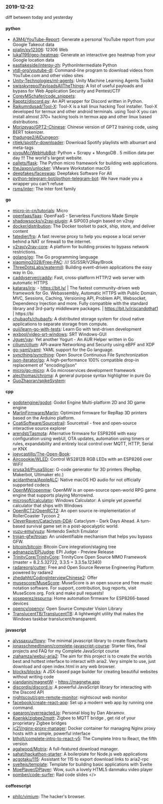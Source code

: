 ### 2019-12-22
diff between today and yesterday

#### python
* [A3M4/YouTube-Report](https://github.com/A3M4/YouTube-Report):  Generate a personal YouTube report from your Google Takeout data
* [pjialin/py12306](https://github.com/pjialin/py12306):  12306  Web 
* [luka1199/geo-heatmap](https://github.com/luka1199/geo-heatmap):  Generate an interactive geo heatmap from your Google location data
* [eastlakeside/interpy-zh](https://github.com/eastlakeside/interpy-zh): PythonIntermediate Python 
* [ytdl-org/youtube-dl](https://github.com/ytdl-org/youtube-dl): Command-line program to download videos from YouTube.com and other video sites
* [Unity-Technologies/ml-agents](https://github.com/Unity-Technologies/ml-agents): Unity Machine Learning Agents Toolkit
* [swisskyrepo/PayloadsAllTheThings](https://github.com/swisskyrepo/PayloadsAllTheThings): A list of useful payloads and bypass for Web Application Security and Pentest/CTF
* [CoreyMSchafer/code_snippets](https://github.com/CoreyMSchafer/code_snippets): 
* [Rapptz/discord.py](https://github.com/Rapptz/discord.py): An API wrapper for Discord written in Python.
* [Rajkumrdusad/Tool-X](https://github.com/Rajkumrdusad/Tool-X): Tool-X is a kali linux hacking Tool installer. Tool-X developed for termux and other android terminals. using Tool-X you can install almost 370+ hacking tools in termux app and other linux based distributions.
* [Morizeyao/GPT2-Chinese](https://github.com/Morizeyao/GPT2-Chinese): Chinese version of GPT2 training code, using BERT tokenizer.
* [thadunge2/AIDungeon](https://github.com/thadunge2/AIDungeon): 
* [ritiek/spotify-downloader](https://github.com/ritiek/spotify-downloader): Download Spotify playlists with albumart and meta-tags
* [xiyouMc/WebHubBot](https://github.com/xiyouMc/WebHubBot): Python + Scrapy + MongoDB . 5 million data per day !!! The world's largest website.
* [pallets/flask](https://github.com/pallets/flask): The Python micro framework for building web applications.
* [theJaxon/unlocker](https://github.com/theJaxon/unlocker): VMware Workstation macOS
* [deepfakes/faceswap](https://github.com/deepfakes/faceswap): Deepfakes Software For All
* [python-telegram-bot/python-telegram-bot](https://github.com/python-telegram-bot/python-telegram-bot): We have made you a wrapper you can't refuse
* [rsms/inter](https://github.com/rsms/inter): The Inter font family

#### go
* [micro-in-cn/tutorials](https://github.com/micro-in-cn/tutorials): Micro 
* [openfaas/faas](https://github.com/openfaas/faas): OpenFaaS - Serverless Functions Made Simple 
* [shadowsocks/v2ray-plugin](https://github.com/shadowsocks/v2ray-plugin): A SIP003 plugin based on v2ray
* [docker/distribution](https://github.com/docker/distribution): The Docker toolset to pack, ship, store, and deliver content
* [fatedier/frp](https://github.com/fatedier/frp): A fast reverse proxy to help you expose a local server behind a NAT or firewall to the internet.
* [v2ray/v2ray-core](https://github.com/v2ray/v2ray-core): A platform for building proxies to bypass network restrictions.
* [golang/go](https://github.com/golang/go): The Go programming language
* [xiaoming2028/Free-PAC](https://github.com/xiaoming2028/Free-PAC): /// SS/SSR/V2Ray/Brook 
* [ThreeDotsLabs/watermill](https://github.com/ThreeDotsLabs/watermill): Building event-driven applications the easy way in Go.
* [caddyserver/caddy](https://github.com/caddyserver/caddy): Fast, cross-platform HTTP/2 web server with automatic HTTPS
* [kataras/iris](https://github.com/kataras/iris):  - https://bit.ly/ | The fastest community-driven web framework for Go. Webassembly, Automatic HTTPS with Public Domain, MVC, Sessions, Caching, Versioning API, Problem API, Websocket, Dependency Injection and more. Fully compatible with the standard library and 3rd-party middleware packages. | https://bit.ly/iriscandothat1 | https://bi
* [chubaofs/chubaofs](https://github.com/chubaofs/chubaofs): A distributed storage system for cloud native applications to separate storage from compute.
* [quii/learn-go-with-tests](https://github.com/quii/learn-go-with-tests): Learn Go with test-driven development
* [wxbool/video-srt-windows](https://github.com/wxbool/video-srt-windows): SRT Windows-GUI 
* [Jguer/yay](https://github.com/Jguer/yay): Yet another Yogurt - An AUR Helper written in Go
* [cilium/cilium](https://github.com/cilium/cilium): API-aware Networking and Security using eBPF and XDP
* [go-yaml/yaml](https://github.com/go-yaml/yaml): YAML support for the Go language.
* [syncthing/syncthing](https://github.com/syncthing/syncthing): Open Source Continuous File Synchronization
* [json-iterator/go](https://github.com/json-iterator/go): A high-performance 100% compatible drop-in replacement of "encoding/json"
* [micro/go-micro](https://github.com/micro/go-micro): A Go microservices development framework
* [alecthomas/chroma](https://github.com/alecthomas/chroma): A general purpose syntax highlighter in pure Go
* [GuoZhaoran/spikeSystem](https://github.com/GuoZhaoran/spikeSystem): 

#### cpp
* [godotengine/godot](https://github.com/godotengine/godot): Godot Engine  Multi-platform 2D and 3D game engine
* [MarlinFirmware/Marlin](https://github.com/MarlinFirmware/Marlin): Optimized firmware for RepRap 3D printers based on the Arduino platform.
* [CoatiSoftware/Sourcetrail](https://github.com/CoatiSoftware/Sourcetrail): Sourcetrail - free and open-source interactive source explorer
* [arendst/Tasmota](https://github.com/arendst/Tasmota): Alternative firmware for ESP8266 with easy configuration using webUI, OTA updates, automation using timers or rules, expandability and entirely local control over MQTT, HTTP, Serial or KNX
* [joeycastillo/The-Open-Book](https://github.com/joeycastillo/The-Open-Book): 
* [Aircoookie/WLED](https://github.com/Aircoookie/WLED): Control WS2812B RGB LEDs with an ESP8266 over WiFi!
* [prusa3d/PrusaSlicer](https://github.com/prusa3d/PrusaSlicer): G-code generator for 3D printers (RepRap, Makerbot, Ultimaker etc.)
* [acidanthera/AppleALC](https://github.com/acidanthera/AppleALC): Native macOS HD audio for not officially supported codecs
* [OpenMW/openmw](https://github.com/OpenMW/openmw): OpenMW is an open-source open-world RPG game engine that supports playing Morrowind.
* [microsoft/calculator](https://github.com/microsoft/calculator): Windows Calculator: A simple yet powerful calculator that ships with Windows
* [OpenRCT2/OpenRCT2](https://github.com/OpenRCT2/OpenRCT2): An open source re-implementation of RollerCoaster Tycoon 2 
* [CleverRaven/Cataclysm-DDA](https://github.com/CleverRaven/Cataclysm-DDA): Cataclysm - Dark Days Ahead. A turn-based survival game set in a post-apocalyptic world.
* [yuzu-emu/yuzu](https://github.com/yuzu-emu/yuzu): Nintendo Switch Emulator
* [trojan-gfw/trojan](https://github.com/trojan-gfw/trojan): An unidentifiable mechanism that helps you bypass GFW.
* [bitcoin/bitcoin](https://github.com/bitcoin/bitcoin): Bitcoin Core integration/staging tree
* [adnanaziz/EPIJudge](https://github.com/adnanaziz/EPIJudge): EPI Judge - Preview Release
* [TrinityCore/TrinityCore](https://github.com/TrinityCore/TrinityCore): TrinityCore Open Source MMO Framework (master = 8.2.5.32722, 3.3.5 = 3.3.5a.12340)
* [radareorg/cutter](https://github.com/radareorg/cutter): Free and Open Source Reverse Engineering Platform powered by radare2
* [zhedahht/CodingInterviewChinese2](https://github.com/zhedahht/CodingInterviewChinese2): Offer
* [musescore/MuseScore](https://github.com/musescore/MuseScore): MuseScore is an open source and free music notation software. For support, contribution, bug reports, visit MuseScore.org. Fork and make pull requests!
* [xoseperez/espurna](https://github.com/xoseperez/espurna): Home automation firmware for ESP8266-based devices
* [opencv/opencv](https://github.com/opencv/opencv): Open Source Computer Vision Library
* [TranslucentTB/TranslucentTB](https://github.com/TranslucentTB/TranslucentTB): A lightweight utility that makes the Windows taskbar translucent/transparent.

#### javascript
* [alyssaxuu/flowy](https://github.com/alyssaxuu/flowy): The minimal javascript library to create flowcharts 
* [jonasschmedtmann/complete-javascript-course](https://github.com/jonasschmedtmann/complete-javascript-course): Starter files, final projects and FAQ for my Complete JavaScript course
* [ziahamza/webui-aria2](https://github.com/ziahamza/webui-aria2): The aim for this project is to create the worlds best and hottest interface to interact with aria2. Very simple to use, just download and open index.html in any web browser.
* [blocks/blocks](https://github.com/blocks/blocks): A JSX-based page builder for creating beautiful websites without writing code
* [xiandanin/magnetW](https://github.com/xiandanin/magnetW):  - https://magnetw.app
* [discordjs/discord.js](https://github.com/discordjs/discord.js): A powerful JavaScript library for interacting with the Discord API
* [nightscout/cgm-remote-monitor](https://github.com/nightscout/cgm-remote-monitor): nightscout web monitor
* [facebook/create-react-app](https://github.com/facebook/create-react-app): Set up a modern web app by running one command.
* [gaearon/overreacted.io](https://github.com/gaearon/overreacted.io): Personal blog by Dan Abramov.
* [Koenkk/zigbee2mqtt](https://github.com/Koenkk/zigbee2mqtt): Zigbee  to MQTT bridge , get rid of your proprietary Zigbee bridges 
* [jc21/nginx-proxy-manager](https://github.com/jc21/nginx-proxy-manager): Docker container for managing Nginx proxy hosts with a simple, powerful interface
* [btholt/complete-intro-to-react-v5](https://github.com/btholt/complete-intro-to-react-v5): The Complete Intro to React, the fifth version
* [agalwood/Motrix](https://github.com/agalwood/Motrix): A full-featured download manager.
* [sahat/hackathon-starter](https://github.com/sahat/hackathon-starter): A boilerplate for Node.js web applications
* [acgotaku/115](https://github.com/acgotaku/115): Assistant for 115 to export download links to aria2-rpc
* [sveltejs/template](https://github.com/sveltejs/template): Template for building basic applications with Svelte
* [MoePlayer/DPlayer](https://github.com/MoePlayer/DPlayer):  Wow, such a lovely HTML5 danmaku video player
* [pomber/code-surfer](https://github.com/pomber/code-surfer): Rad code slides </>

#### coffeescript
* [philc/vimium](https://github.com/philc/vimium): The hacker's browser.
